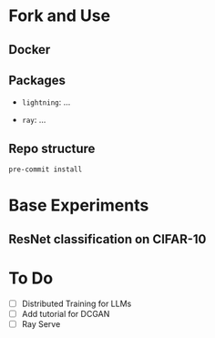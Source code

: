 # Fork and Use

## Docker


## Packages

- `lightning`: ...

- `ray`: ...




## Repo structure

`pre-commit install`

# Base Experiments

## ResNet classification on CIFAR-10



# To Do

- [ ] Distributed Training for LLMs
- [ ] Add tutorial for DCGAN
- [ ] Ray Serve
